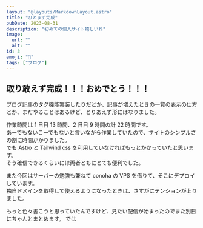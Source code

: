 ```yaml
---
layout: "@layouts/MarkdownLayout.astro"
title: "ひとまず完成"
pubDate: 2023-08-31
description: "初めての個人サイト嬉しいね"
image:
  url: ""
  alt: ""
id: 3
emoji: "🎉"
tags: ["ブログ"]
---
```


## 取り敢えず完成！！！おめでとう！！！

ブログ記事のタグ機能実装したりだとか、記事が増えたときの一覧の表示の仕方とか、まだやることはあるけど、とりあえず形にはなりました。

作業時間は 1 日目 13 時間、2 日目 9 時間の計 22 時間です。  
あーでもないこーでもないと言いながら作業していたので、サイトのシンプルさの割に時間かかりました。  
でも Astro と Tailwind css を利用していなければもっとかかっていたと思います。  
そう確信できるくらいには両者ともにとても便利でした。

また今回はサーバーの勉強も兼ねて conoha の VPS を借りて、そこにデプロイしています。  
独自ドメインを取得して使えるようになったときは、さすがにテンションが上りました。

もっと色々書こうと思っていたんですけど、見たい配信が始まったのでまた別日にちゃんとまとめます。
では
